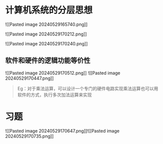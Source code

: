 
# 计算机系统的分层思想
![[Pasted image 20240529165740.png]]

![[Pasted image 20240529170212.png]]

![[Pasted image 20240529170240.png]]
## 软件和硬件的逻辑功能等价性
![[Pasted image 20240529170512.png]]
![[Pasted image 20240529170447.png]]
> Eg：对于乘法运算，可以设计一个专门的硬件电路实现乘法运算也可以用软件的方式，执行多次加法运算来实现

# 习题
![[Pasted image 20240529170647.png]]![[Pasted image 20240529170735.png]]